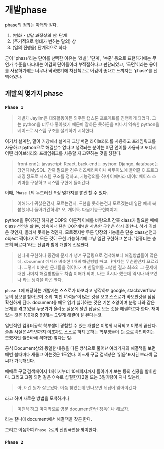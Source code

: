 # 개발phase

phase의 정의는 아래와 같다.
1. (변화・발달 과정상의 한) 단계
2. (주기적으로 형태가 변하는 달의) 상
3. (일의 진행을) 단계적으로 하다

굳이 'phase'라는 단어를 선택한 이유는 '레벨', '단계', '수준' 등으로 표현하기에는 무언가 수준을 나타내는 어감의 단어들이라 부적절하다고 판단되었고, '국면'이라는 용어를 사용하기에는 너무나 딱딱했기에 차선책으로 어감이 좋다고 느껴지는 'phase'를 선택하였다.

## 개발의 몇가지 phase

### `Phase 1`

> 개발자 Jaylim은 대외활동이든 외주든 캡스톤 프로젝트를 진행하게 되었다.
> 그는 python을 너무나 좋아했기 때문에 잘하든 못하든을 떠나서 익숙한 python을 베이스로 시스템 구조를 설계하기 시작한다.

여기서 설계란, 말이 거창해서 설계지 그냥 어떤 라이브러리를 사용하고 프레임워크를 사용하고 python으로 해결할수 없다고 생각되는 분야는 어떤 언어를 사용하고 또다시 어떤 라이브러리와 프레임워크를 사용할 지 고민하는 것을 칭한다.

> front-end는 javascript: React, back-end는 python: Django, database는 당연히 MySQL.
> 간혹 필요한 경우 라즈베리파이나 아두이노에 들어갈 C 프로그래밍 정도로 시스템 구조를 정하고,
> 기능정의를 하며 이에따라 데이터베이스 스키마를 구상하고 시스템 구현에 들어간다.


이때, `Phase 1`의 두드러진 특징 몇가지를 발견 할 수 있다.

> 이해하기 귀찮은건지, 모르는건지, 구현을 못하는건지 모르겠는데 일단 예제 복붙했더니 돌아가긴하네?
> 오, 개이득. 다음기능구현해야지

python을 좋아하긴 하지만 OOP의 이론적 이해를 바탕으로 간혹 class가 필요한 때에 class 선언을 할 뿐, 상속이나 깊은 OOP개념을 사용한 구현은 하지 못한다.
하기 귀찮은 것인지, 몰라서 못하는 것인지, 모르겠지만 무튼 당장의 기능들은 단순 class선언과 object 찍어내기로 모든 것이 구현 가능하기에 그냥 일단 구현하고 본다. '컴퓨터는 충분히 빠르다.'라는 신념과 함께 개발에 전념한다.

> 신나게 구현하다 중간에 문제가 생겨 구글링으로 검색해보니 해결방법들이 많은데, document 예제와 비슷한 1개의 해결방법 빼고 나머지는 무슨말인지 모르겠다.
> 그렇게 비슷한 문제들을 겪어나가며 한달여를 고생한 결과 최초의 그 문제에 대한 나머지 해결방법들도 차츰 이해가 되며, 나는 혹시나 했는데 역시나 바보였나 라는 생각을 하곤 한다.

`phase 1`에 해당하는 개발자는 스스로가 바보라고 생각하며 google, stackoverflow 등의 정보를 찾아보며 소위 '미친 녀석들'이 많은 것을 보고 스스로가 바보인것을 점점 확신하게 된다. document를 매우 읽기 싫어하는 것은 기본 소양이며 분명 나와 같은 문제를 겪고 있을 누군가가 올려둔 질문에 달린 답글로 모든 것을 해결하고자 한다. 재미있는 것은 100개중 99개는 그렇게 해결이 잘 된다는것.

일반적인 컴퓨터공학 학부생이 경험할 수 있는 개발은 이렇게 시작되고 이렇게 끝난다. 슬픈 사실은 4학년까지 이조차도 스스로 하지 못하는 학부생들이 (눈으로 확인하지는 못했지만 들은바에 의하면) 많다는 점.

공식 Document상의 동일한 내용을 다른 방식으로 풀어낸 여러가지의 해결책을 보면 매번 볼때마다 새롭고 아는것은 1도없다. 어느새 구글 검색창은 '읽음'표시된 보라색 글씨가 가득해진다.

때때로 구글 검색페이지 1페이지부터 10페이지까지 돌아가며 보는 등의 신공을 발휘한다. 그리고 그쯤 되면 같은 이슈로 삽질한지 2일 또는 3일가량이 지나 있는데,

> 아, 이건 뭔가 잘못됬다. 이쯤 찾았는데 안나오면 뒤집어 엎어야겠다.

라고 하며 새로운 방법을 모색하거나

> 미친척 하고 마지막으로 영문 document한번 정독이나 해보자.

라는 찰나에 document에서 해결책을 찾곤 한다.

그리고 이쯤하여 `Phase 2`로의 진입국면을 맞이한다.

### `Phase 2`

